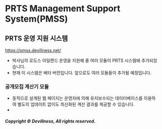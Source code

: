 # PRTS Management Support System(PMSS)
## PRTS 운영 지원 시스템
https://pmss.devillness.net/
* 박사님의 로도스 아일랜드 운영을 지원해 줄 여러 모듈이 PRTS 시스템에 추가되었습니다.
* 현재 이 시스템은 베타 버전입니다. 앞으로도 여러 모듈들이 추가될 예정입니다.
### 공개모집 계산기 모듈
* 동적으로 설계된 웹 페이지는 운영자에 의해 유지보수되는 데이터베이스를 이용하여 별도의 업데이트 없이도 최신화된 계산 결과를 제공할 수 있습니다.
* 




##### Copyright © Devillness, All rights reserved.